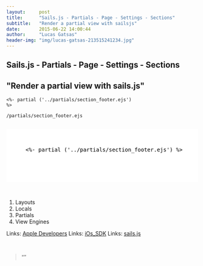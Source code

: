 ```yaml
---
layout:     post
title:      "Sails.js - Partials - Page - Settings - Sections"
subtitle:   "Render a partial view with sailsjs"
date:       2015-06-22 14:00:44
author:     "Lucas Gatsas"
header-img: "img/lucas-gatsas-213515241234.jpg"
---
```

<h2 class="section-heading">Sails.js - Partials - Page - Settings - Sections</h2>
<h2 class="section-heading">"Render a partial view with sails.js"</h2>




<code><%- partial ('../partials/section_footer.ejs') %></code> 


<code>/partials/section_footer.ejs</code>

<div style="overflow:auto; height=200; width=100%;">
<pre style="color:black;background:white;"><pre>
  <div class="inner-startup-partials-01">
      <%- partial ('../partials/section_footer.ejs') %>  
  </div>

</pre></pre></div>
<br>

1. Layouts
2. Locals
3. Partials
4. View Engines


Links: <a href="" target="_blank">Apple Developers</a>
Links: <a href="" target="_blank">iOs_SDK</a>
Links: <a href="http://sailsjs.org/#!/documentation/concepts" target="_blank">sails.js</a>



<br>
<blockquote>
“” 
</blockquote>

